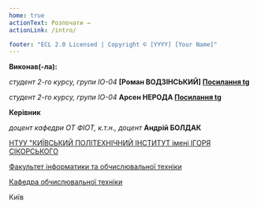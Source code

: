 ```yaml
---
home: true
actionText: Розпочати →
actionLink: /intro/

footer: "ECL 2.0 Licensed | Copyright © [YYYY] [Your Name]"
---
```



**Виконав(-ла):** 


*студент 2-го курсу, групи ІО-04* **[Роман ВОДЗІНСЬКИЙ] [Посилання tg](https://t.me/vodziskiy)**


*студент 2-го курсу, групи ІО-04* **Арсен НЕРОДА [Посилання tg](https://t.me/arseniyb777)**


 
**Керівник**

*доцент кафедри ОТ ФІОТ, к.т.н., доцент*<span padding-right:5em></span> **Андрій БОЛДАК** 

[НТУУ "КИЇВСЬКИЙ ПОЛІТЕХНІЧНИЙ ІНСТИТУТ імені ІГОРЯ СІКОРСЬКОГО](https://kpi.ua/)

[Факультет інформатики та обчислювальної техніки](https://fiot.kpi.ua/)

[Кафедра обчислювальної техніки](https://comsys.kpi.ua/)

Київ

